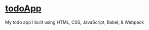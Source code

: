 # [todoApp](https://todoapp.madr.io/)
My todo app I built using HTML, CSS, JavaScript, Babel, & Webpack

